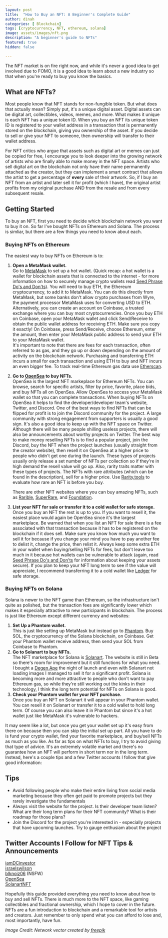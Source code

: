 ```yaml
---
layout: post
title:  "How to Buy an NFT: A Beginner's Complete Guide"
author: dinah
categories: [ Blockchain]
tags: [cryptocurrency, NFT, ethereum, solana]
image: assets/images/nft.png
description: "A beginner's guide to NFTs"
featured: true
hidden: false

---
```



The NFT market is on fire right now, and while it's never a good idea to get involved due to FOMO, it is a good idea to learn about a new industry so that when you're ready to buy you know the basics.  

## What are NFTs?   
Most people know that NFT stands for non-fungible token. But what does that actually mean? Simply put, it's a unique digital asset. Digital assets can be digital art, collectibles, videos, memes, and more. What makes it unique is each NFT has a unique token ID. When you buy an NFT its unique token ID is registered to your wallet address in a transaction that is permanently stored on the blockchain, giving you ownership of the asset. If you decide to sell or give your NFT to someone, then ownership will transfer to their wallet address.  

For NFT critics who argue that assets such as digital art or memes can just be copied for free, I encourage you to look deeper into the growing network of artists who are finally able to make money in the NFT space. Artists who sell digital art on the blockchain not only have their name permanently attached as the creator, but they can implement a smart contract that allows the artist to get a percentage of **every** sale of their artwork. So, if I buy an NFT from an artist and later sell it for profit (which I have), the original artist profits from my original purchase AND from the resale and from every subsequent resale.   

## Getting Started  
To buy an NFT, first you need to decide which blockchain network you want to buy it on. So far I've bought NFTs on Ethereum and Solana. The process is simliar, but there are a few things you need to know about each.  

### Buying NFTs on Ethereum
The easiest way to buy NFTs on Ethereum is to:
1. **Open a MetaMask wallet.**  
   Go to [MetaMask](https://metamask.io/) to set up a hot wallet. (Quick recap: a hot wallet is a wallet for blockchain assets that is connected to the internet - for more information on how to securely manage crypto wallets read [Seed Phrase Do's and Don'ts](https://cybergirldinah.github.io/seed-phrases/)). You will need to buy ETH, the Ethereum cryptocurrency, to add it to MetaMask. You can do this directly from MetaMask, but some banks don't allow crypto purchases from Wyre, the payment processor MetaMask uses for converting USD to ETH. Alternatively, you can create an account on Coinbase, a trusted exchange where you can buy most cryptocurrencies. Once you buy ETH on Coinbase, open your MetaMask wallet and click Send/Receive to obtain the public wallet address for receiving ETH. Make sure you copy it exactly! On Coinbase, press Send/Receive, choose Ethereum, enter the amount, then enter your MetaMask public address to send your ETH to your MetaMask wallet.  
  It's important to note that there are fees for each transaction, often referred to as gas, and they go up or down depending on the amount of activity on the blockchain network. Purchasing and transferring ETH incurs a small for each transaction and using ETH to buy and NFT incurs an even bigger fee. To track real-time Ethereum gas data use [Etherscan](https://etherscan.io/gastracker).  
2. **Go to [OpenSea](https://opensea.io/) to buy NFTs.**  
   OpenSea is the largest NFT markeplace for Ethereum NFTs. You can browse, search for specific artists, filter by price, favorite, place bids, and buy NFTs all on OpenSea. Allow OpenSea to access your MetaMask wallet so that you can complete transactions. When buying NFTs on OpenSea it helps to find the developer/developer team's website, Twitter, and Discord. One of the best ways to find NFTs that can be flipped for profit is to join the Discord community for the project. A large community with strong engagement from supporters is usually a good sign. It's also a good idea to keep up with the NFT space on Twitter. Although there will be many people shilling useless projects, there will also be announcements about worthy projects on Twitter. The best way to make money reselling NFTs is to find a popular project, join the Discord, buy the NFT when the project launches (usually straight from the creator website), then resell it on OpenSea at a higher price to people who didn't get one during the launch. These types of projects usually only release a set number of NFTs per collection so if they're in high demand the resell value will go up. Also, rarity traits matter with these types of projects. The NFTs with rare attributes (which can be found in the description), sell for a higher price. Use [Rarity.tools](https://rarity.tools/) to evaluate how rare an NFT is before you buy.  

   There are other NFT websites where you can buy amazing NFTs, such as [Rarible](https://rarible.com/), [SuperRare](https://superrare.com/), and [Foundation](https://foundation.app/).  

3. **List your NFT for sale or transfer it to a cold wallet for safe storage.**  
Once you buy an NFT the rest is up to you. If you want to resell it, the easiest place would again be OpenSea since it's the largest marketplace. Be warned that when you list an NFT for sale there is a fee associated with that transaction because it has to be registered on the blockchain if it does sell. Make sure you know how much you want to sell it for because if you change your mind you have to pay another fee to delist it, change the price, then relist it. Always keep some extra ETH in your wallet when buying/selling NFTs for fees, but don't leave too much in it because hot wallets can be vulnerable to attack (again, read [Seed Phrase Do's and Don'ts](https://cybergirldinah.github.io/seed-phrases/) for information about keeping your assets secure). If you plan to keep your NFT long term to see if the value will appreciate, I recommend transferring it to a cold wallet like [Ledger](https://www.ledger.com/) for safe storage.  

### Buying NFTs on Solana
Solana is newer to the NFT game than Ethereum, so the infrastructure isn't quite as polished, but the transaction fees are significantly lower which makes it especially attractive to new participants in blockchain. The process is just like Ethereum except different currency and websites:  

1. **Set Up a Phantom wallet.**  
   This is just like setting up MetaMask but instead go to [Phantom](https://phantom.app/). Buy SOL, the cryptocurrency of the Solana blockchain, on Coinbase. Get your Phantom wallet receive address, then send your SOL from Coinbase to Phantom.  
2. **Go to Solanart to buy NFTs.**  
   The NFT marketplace for Solana is [Solanart](https://solanart.io/). The website is still in Beta so there's room for improvement but it still functions for what you need. I bought a [Degen Ape](https://solanart.io/collections/degenape) the night of launch and even with Solanart not loading images I managed to sell it for a significant profit. Solana is becoming more and more attractive to people who don't want to pay Ethereum gas, so while they're still working out the kinks in their technology, I think the long term potential for NFTs on Solana is good.
3. **Check your Phantom wallet for your NFT purchase.**  
   Once you buy an NFT on Solanart it will appear in your Phantom wallet. You can resell it on Solanart or transfer it to a cold wallet to hold long term. Of course you can also leave it in Phantom but since it's a hot wallet just like MetaMask it's vulnerable to hackers.  

It may seem like a lot, but once you get your wallet set up it's easy from there on because then you can skip the initial set up part. All you have to do is fund your crypto wallet, find your favorite marketplace, and buy/sell NFTs as much as you like. As far as tips on what NFTs to buy, I try to avoid giving that type of advice. It's an extremely volatile market and there's no guarantee how an NFT will perform in short term nor in the long term. Instead, here's a couple tips and a few Twitter accounts I follow that give good information:

## Tips
 - Avoid following people who make their entire living from social media marketing because they often get paid to promote projects but they rarely investigate the fundamentals
 - Always visit the website for the project. Is their developer team listen? What are their long term plans for their NFT community? What is their roadmap for those plans?
 - Join the Discord for the project you're interested in - especially projects that have upcoming launches. Try to gauge enthusiam about the project

## Twitter Accounts I Follow for NFT Tips & Announcements
[iamDCinvestor](https://twitter.com/iamDCinvestor)  
[israelswilson](https://twitter.com/israelswilson)  
[blknoiz06](https://twitter.com/blknoiz06) (NSFW)  
[OpenSea](https://twitter.com/opensea)  
[SolanartNFT](https://twitter.com/SolanartNFT)  

Hopefully this guide provided everything you need to know about how to buy and sell NFTs. There is much more to the NFT space, like gaming collectibles and fractional ownership, which I hope to cover in the future. NFTs are a fun introduction to blockchain and a remarkable tool for artists and creators. Just remember to only spend what you can afford to lose and, most importantly, have fun.  
  
*Image Credit: Network vector created by [freepik](www.freepik.com)*  